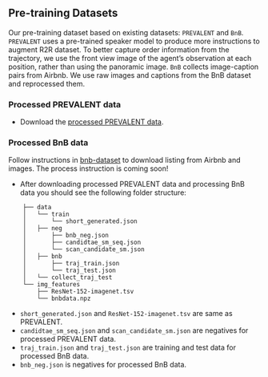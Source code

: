 ## Pre-training Datasets
Our pre-training dataset based on existing datasets: `PREVALENT` and `BnB`. `PREVALENT` uses a pre-trained speaker model to produce more instructions to augment R2R dataset. To better capture order information from the trajectory, we use the front view image of the agent’s observation at each position, rather than using the panoramic image. `BnB` collects image-caption pairs from Airbnb. We use raw images and captions from the BnB dataset and reprocessed them.

### Processed PREVALENT data
- Download the [processed PREVALENT data](https://drive.google.com/drive/folders/1jyaHqqOk2P9AKgh1EMx6dqqTWOsnGeo5?usp=sharing).
### Processed BnB data
Follow instructions in [bnb-dataset](https://github.com/airbert-vln/bnb-dataset) to download listing from Airbnb and images.
The process instruction is coming soon!

- After downloading processed PREVALENT data and processing BnB data you should see the following folder structure:
```
    ├── data
    │   └── train
    │       └── short_generated.json
    │   ├── neg
    │       ├── bnb_neg.json
    │       ├── candidtae_sm_seq.json
    │       └── scan_candidate_sm.json
    │   ├── bnb
    │       ├── traj_train.json
    │       └── traj_test.json
    │   └── collect_traj_test
    └── img_features
        ├── ResNet-152-imagenet.tsv
        └── bnbdata.npz
```
- `short_generated.json` and `ResNet-152-imagenet.tsv` are same as PREVALENT.
- `candidtae_sm_seq.json` and `scan_candidate_sm.json` are negatives for processed PREVALENT data.
- `traj_train.json` and `traj_test.json` are training and test data for processed BnB data.
- `bnb_neg.json` is negatives for processed BnB data.




